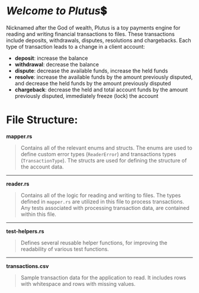 # *Welcome to Plutus*:heavy_dollar_sign:
Nicknamed after the God of wealth, Plutus is a toy payments engine for reading and writing financial transactions to files. These transactions include deposits, withdrawals, disputes, resolutions and chargebacks. Each type of transaction leads to a change in a client account:

- **deposit**: increase the balance
- **withdrawal**: decrease the balance
- **dispute**: decrease the available funds, increase the held funds
- **resolve**: increase the available funds by the amount previously disputed, and decrease the held funds by the amount previously disputed
- **chargeback**: decrease the held and total account funds by the amount previously disputed, immediately freeze (lock) the account

# **File Structure**:
**mapper.rs**
> Contains all of the relevant enums and structs. The enums are used to define custom error types (`ReaderError`) and transactions types (`TransactionType`). The structs are used for defining the structure of the account data.
---
**reader.rs**
> Contains all of the logic for reading and writing to files. The types defined in `mapper.rs` are utilized in this file to process transactions. Any tests associated with processing transaction data, are contained within this file.
---
**test-helpers.rs**
> Defines several reusable helper functions, for improving the readability of various test functions.
---
**transactions.csv**
> Sample transaction data for the application to read. It includes rows with whitespace and rows with missing values. 
